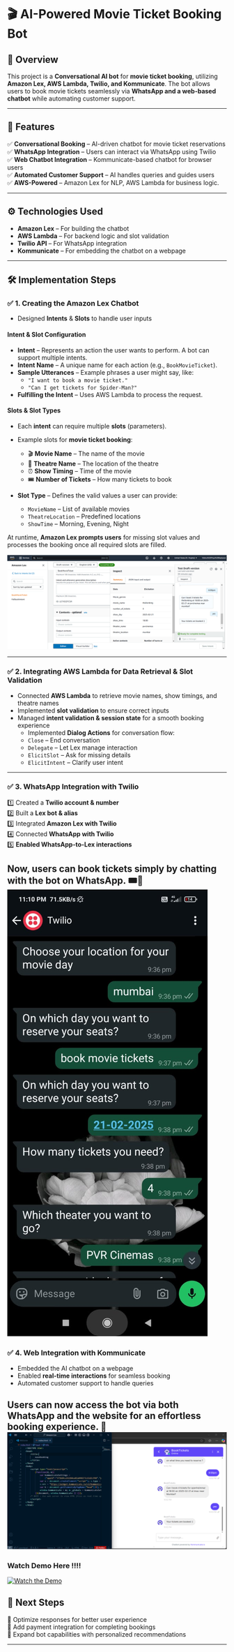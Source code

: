 # 🎬 AI-Powered Movie Ticket Booking Bot  

## 📌 Overview  
This project is a **Conversational AI bot** for **movie ticket booking**, utilizing **Amazon Lex, AWS Lambda, Twilio, and Kommunicate**. The bot allows users to book movie tickets seamlessly via **WhatsApp and a web-based chatbot** while automating customer support.  

---

## 🚀 Features  
✅ **Conversational Booking** – AI-driven chatbot for movie ticket reservations  
✅ **WhatsApp Integration** – Users can interact via WhatsApp using Twilio  
✅ **Web Chatbot Integration** – Kommunicate-based chatbot for browser users  
✅ **Automated Customer Support** – AI handles queries and guides users  
✅ **AWS-Powered** – Amazon Lex for NLP, AWS Lambda for business logic.




---

## ⚙️ Technologies Used  
- **Amazon Lex** – For building the chatbot  
- **AWS Lambda** – For backend logic and slot validation  
- **Twilio API** – For WhatsApp integration  
- **Kommunicate** – For embedding the chatbot on a webpage  

---

## 🛠 Implementation Steps  

### ✅ **1. Creating the Amazon Lex Chatbot**  
- Designed **Intents** & **Slots** to handle user inputs  
#### **Intent & Slot Configuration**  
- **Intent** – Represents an action the user wants to perform. A bot can support multiple intents.  
- **Intent Name** – A unique name for each action (e.g., `BookMovieTicket`).  
- **Sample Utterances** – Example phrases a user might say, like:  
  - `"I want to book a movie ticket."`  
  - `"Can I get tickets for Spider-Man?"`  
- **Fulfilling the Intent** – Uses AWS Lambda to process the request.  

#### **Slots & Slot Types**  
- Each **intent** can require multiple **slots** (parameters).  
- Example slots for **movie ticket booking**:  
  - 🎬 **Movie Name** – The name of the movie  
  - 🏢 **Theatre Name** – The location of the theatre  
  - ⏰ **Show Timing** – Time of the movie  
  - 🎟 **Number of Tickets** – How many tickets to book  

- **Slot Type** – Defines the valid values a user can provide:  
  - `MovieName` – List of available movies  
  - `TheatreLocation` – Predefined locations  
  - `ShowTime` – Morning, Evening, Night  

At runtime, **Amazon Lex prompts users** for missing slot values and processes the booking once all required slots are filled.  

![Amazon Lex Intents & Slots](lex.png)


---

### ✅ **2. Integrating AWS Lambda for Data Retrieval & Slot Validation**  
- Connected **AWS Lambda** to retrieve movie names, show timings, and theatre names  
- Implemented **slot validation** to ensure correct inputs  
- Managed **intent validation & session state** for a smooth booking experience
   - Implemented **Dialog Actions** for conversation flow:
  - `Close` – End conversation  
  - `Delegate` – Let Lex manage interaction  
  - `ElicitSlot` – Ask for missing details  
  - `ElicitIntent` – Clarify user intent



---

### ✅ **3. WhatsApp Integration with Twilio**  
1️⃣ Created a **Twilio account & number**  
2️⃣ Built a **Lex bot & alias**  
3️⃣ Integrated **Amazon Lex with Twilio**  
4️⃣ Connected **WhatsApp with Twilio**  
5️⃣ **Enabled WhatsApp-to-Lex interactions**  
    

Now, users can book tickets simply by chatting with the bot on **WhatsApp**. 🎟📲  
  ![twilio](twilio.jpg)
---

### ✅ **4. Web Integration with Kommunicate**  
- Embedded the AI chatbot on a webpage  
- Enabled **real-time interactions** for seamless booking  
- Automated customer support to handle queries  

Users can now access the bot via **both WhatsApp and the website** for an effortless booking experience. 🚀  
![web](web.png)
---

### Watch Demo Here !!!!

[![Watch the Demo](https://img.youtube.com/vi/o4OZQGoXHYA/maxresdefault.jpg)](https://youtu.be/o4OZQGoXHYA)


## 📌 Next Steps  
🔹 Optimize responses for better user experience  
🔹 Add payment integration for completing bookings  
🔹 Expand bot capabilities with personalized recommendations  

---
